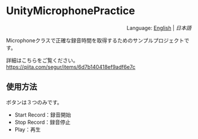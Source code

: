 # UnityMicrophonePractice

<div style="text-align:right">Language: <a href="README.md">English</a> | <i>日本語</i></div>

Microphoneクラスで正確な録音時間を取得するためのサンプルプロジェクトです。



詳細はこちらをご覧ください。
https://qiita.com/segur/items/6d7b140418ef9adf6e7c



## 使用方法

ボタンは３つのみです。

- Start Record：録音開始
- Stop Record：録音停止
- Play：再生
